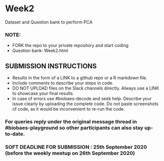 # Week2
Dataset and Question bank to perform PCA

### NOTE: 
- FORK the repo to your private repository and start coding 
- Question bank: Week2.html


## SUBMISSION INSTRUCTIONS
- Results in the form of a LINK to a github repo or a R markdown file. 
- Include comments to describe your steps in code.
- DO NOT UPLOAD files on the Slack channels directly. Always use a LINK to showcase your final results.
- In case of errors use #biobaes-decode and seek help. Describe your issue clearly by uploading the complete code. Do not paste screenshots of code, as it would be   inconvenient to re-run the code. 

### For queries reply under the original message thread in #biobaes-playground so other participants can also stay up-to-date.

### SOFT DEADLINE FOR SUBMISSION : 25th September 2020 (before the weekly meetup on 26th September 2020)
